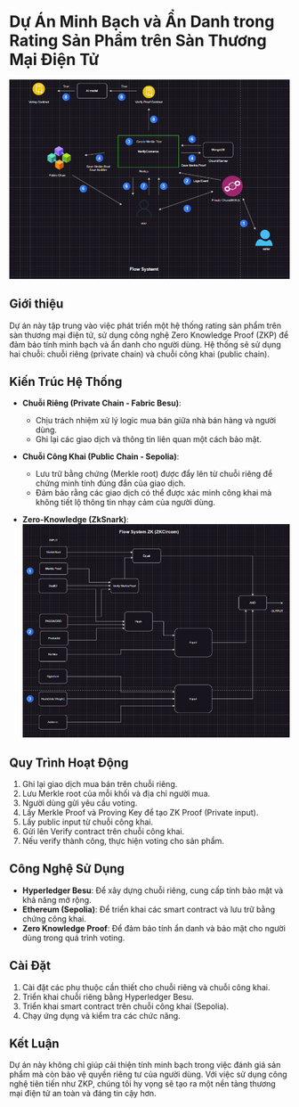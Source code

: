 # Dự Án Minh Bạch và Ẩn Danh trong Rating Sản Phẩm trên Sàn Thương Mại Điện Tử
![Alt text](./front/src/assets/FlowSystem.png "Optional title")

## Giới thiệu
Dự án này tập trung vào việc phát triển một hệ thống rating sản phẩm trên sàn thương mại điện tử, sử dụng công nghệ Zero Knowledge Proof (ZKP) để đảm bảo tính minh bạch và ẩn danh cho người dùng. Hệ thống sẽ sử dụng hai chuỗi: chuỗi riêng (private chain) và chuỗi công khai (public chain).

## Kiến Trúc Hệ Thống
- **Chuỗi Riêng (Private Chain - Fabric Besu)**: 
  - Chịu trách nhiệm xử lý logic mua bán giữa nhà bán hàng và người dùng.
  - Ghi lại các giao dịch và thông tin liên quan một cách bảo mật.

- **Chuỗi Công Khai (Public Chain - Sepolia)**: 
  - Lưu trữ bằng chứng (Merkle root) được đẩy lên từ chuỗi riêng để chứng minh tính đúng đắn của giao dịch.
  - Đảm bảo rằng các giao dịch có thể được xác minh công khai mà không tiết lộ thông tin nhạy cảm của người dùng.
- **Zero-Knowledge (ZkSnark)**:   
  ![Alt text](./front/src/assets/FlowZK.png "Optional title")

## Quy Trình Hoạt Động
1. Ghi lại giao dịch mua bán trên chuỗi riêng.
2. Lưu Merkle root của mỗi khối và địa chỉ người mua.
3. Người dùng gửi yêu cầu voting.
4. Lấy Merkle Proof và Proving Key để tạo ZK Proof (Private input).
5. Lấy public input từ chuỗi công khai.
6. Gửi lên Verify contract trên chuỗi công khai.
7. Nếu verify thành công, thực hiện voting cho sản phẩm.

## Công Nghệ Sử Dụng
- **Hyperledger Besu**: Để xây dựng chuỗi riêng, cung cấp tính bảo mật và khả năng mở rộng.
- **Ethereum (Sepolia)**: Để triển khai các smart contract và lưu trữ bằng chứng công khai.
- **Zero Knowledge Proof**: Để đảm bảo tính ẩn danh và bảo mật cho người dùng trong quá trình voting.

## Cài Đặt
1. Cài đặt các phụ thuộc cần thiết cho chuỗi riêng và chuỗi công khai.
2. Triển khai chuỗi riêng bằng Hyperledger Besu.
3. Triển khai smart contract trên chuỗi công khai (Sepolia).
4. Chạy ứng dụng và kiểm tra các chức năng.

## Kết Luận
Dự án này không chỉ giúp cải thiện tính minh bạch trong việc đánh giá sản phẩm mà còn bảo vệ quyền riêng tư của người dùng. Với việc sử dụng công nghệ tiên tiến như ZKP, chúng tôi hy vọng sẽ tạo ra một nền tảng thương mại điện tử an toàn và đáng tin cậy hơn.